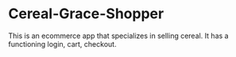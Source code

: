 # Cereal-Grace-Shopper

This is an ecommerce app that specializes in selling cereal. It has a functioning login, cart, checkout.

